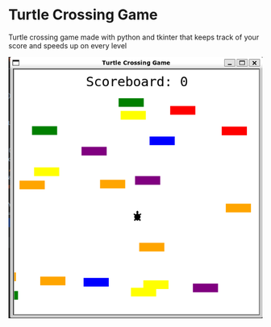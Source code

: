 # Turtle Crossing Game

Turtle crossing game made with python and tkinter that keeps track of your score and speeds up on every level

![turtle](turtlecrossing_image.png)
